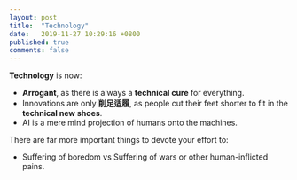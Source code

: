 ```yaml
---
layout: post
title:  "Technology"
date:   2019-11-27 10:29:16 +0800
published: true
comments: false
---
```

**Technology** is now:
* **Arrogant**, as there is always a **technical cure** for everything.
* Innovations are only **削足适履**, as people cut their feet shorter to fit in the **technical new shoes**.
* AI is a mere mind projection of humans onto the machines.

There are far more important things to devote your effort to:
* Suffering of boredom vs Suffering of wars or other human-inflicted pains.

